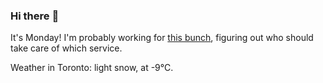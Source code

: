 ### Hi there :wave:

It's Monday! I'm probably working for [this bunch](https://github.com/kohofinancial), figuring out who should take care of which service.

Weather in Toronto: light snow, at -9°C.
